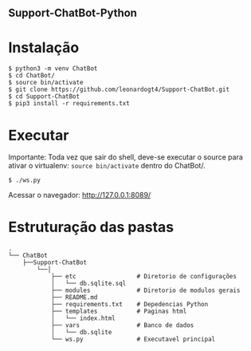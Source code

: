 ## Support-ChatBot-Python

# Instalação 
```
$ python3 -m venv ChatBot
$ cd ChatBot/
$ source bin/activate
$ git clone https://github.com/leonardogt4/Support-ChatBot.git
$ cd Support-ChatBot
$ pip3 install -r requirements.txt 

```
# Executar
Importante: Toda vez que sair do shell, deve-se executar o source para ativar o virtualenv: 
```source bin/activate``` dentro do  ChatBot/.

```
$ ./ws.py
```
Acessar o navegador: http://127.0.0.1:8089/

# Estruturação das pastas
```
.
└── ChatBot
    ├──Support-ChatBot
        └──│ 
            ├── etc                 # Diretorio de configurações
            │   └── db.sqlite.sql
            ├── modules             # Diretorio de modulos gerais
            ├── README.md 
            ├── requirements.txt    # Depedencias Python
            ├── templates           # Paginas html
            │   └── index.html
            ├── vars                # Banco de dados
            │   └── db.sqlite
            └── ws.py               # Executavel principal

```


